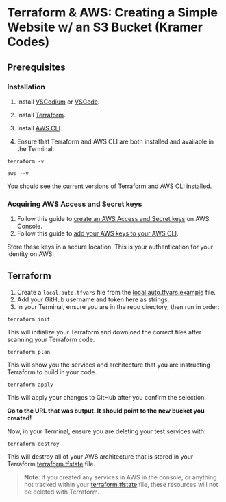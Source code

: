 # Terraform & AWS: Creating a Simple Website w/ an S3 Bucket (Kramer Codes)

## Prerequisites

### Installation

1. Install [VSCodium](https://vscodium.com/) or [VSCode](https://code.visualstudio.com/).

2. Install [Terraform](https://developer.hashicorp.com/terraform/install).

3. Install [AWS CLI](https://docs.aws.amazon.com/cli/latest/userguide/getting-started-install.html).

4. Ensure that Terraform and AWS CLI are both installed and available in the Terminal:

```shell
terraform -v
```

```shell
aws --v
```

You should see the current versions of Terraform and AWS CLI installed.

### Acquiring AWS Access and Secret keys

1. Follow this guide to [create an AWS Access and Secret keys](https://docs.aws.amazon.com/IAM/latest/UserGuide/id_credentials_access-keys.html#Using_CreateAccessKey) on AWS Console.
2. Follow this guide to [add your AWS keys to your AWS CLI](https://docs.aws.amazon.com/cli/latest/reference/configure/#examples).

Store these keys in a secure location. This is your authentication for your identity on AWS!

## Terraform

1. Create a `local.auto.tfvars` file from the [local.auto.tfvars.example](./local.auto.tfvars.example) file.
2. Add your GitHub username and token here as strings.
3. In your Terminal, ensure you are in the repo directory, then run in order:

```hcl
terraform init
```

This will initialize your Terraform and download the correct files after scanning your Terraform code.

```hcl
terraform plan
```

This will show you the services and architecture that you are instructing Terraform to build in your code.

```hcl
terraform apply
```

This will apply your changes to GitHub after you confirm the selection.

**Go to the URL that was output. It should point to the new bucket you created!**

Now, in your Terminal, ensure you are deleting your test services with:

```hcl
terraform destroy
```

This will destroy all of your AWS architecture that is stored in your Terraform [terraform.tfstate](./terraform.tfstate) file.

> **Note**: If you created any services in AWS in the console, or anything not tracked within your [terraform.tfstate](./terraform.tfstate) file, these resources will not be deleted with Terraform.

